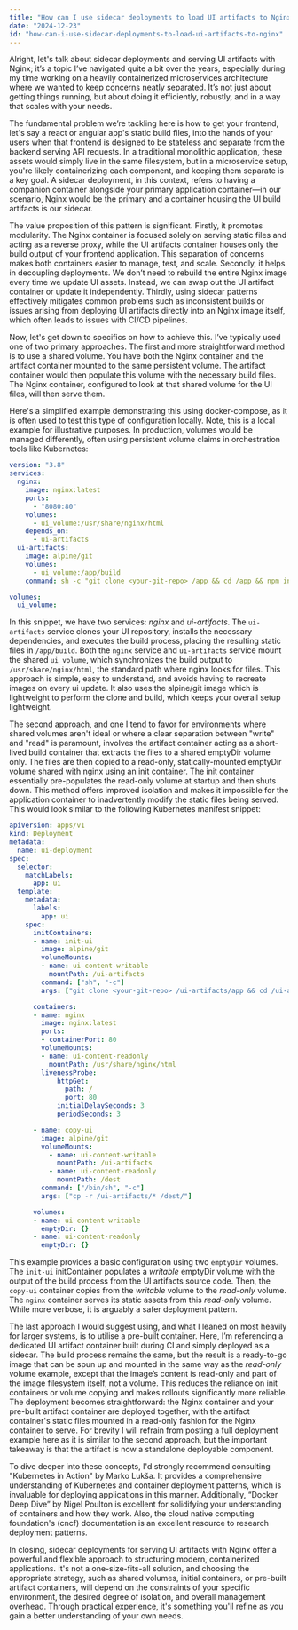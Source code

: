 ```yaml
---
title: "How can I use sidecar deployments to load UI artifacts to Nginx?"
date: "2024-12-23"
id: "how-can-i-use-sidecar-deployments-to-load-ui-artifacts-to-nginx"
---
```


Alright, let's talk about sidecar deployments and serving UI artifacts with Nginx; it’s a topic I’ve navigated quite a bit over the years, especially during my time working on a heavily containerized microservices architecture where we wanted to keep concerns neatly separated. It’s not just about getting things running, but about doing it efficiently, robustly, and in a way that scales with your needs.

The fundamental problem we’re tackling here is how to get your frontend, let's say a react or angular app's static build files, into the hands of your users when that frontend is designed to be stateless and separate from the backend serving API requests. In a traditional monolithic application, these assets would simply live in the same filesystem, but in a microservice setup, you're likely containerizing each component, and keeping them separate is a key goal. A sidecar deployment, in this context, refers to having a companion container alongside your primary application container—in our scenario, Nginx would be the primary and a container housing the UI build artifacts is our sidecar.

The value proposition of this pattern is significant. Firstly, it promotes modularity. The Nginx container is focused solely on serving static files and acting as a reverse proxy, while the UI artifacts container houses only the build output of your frontend application. This separation of concerns makes both containers easier to manage, test, and scale. Secondly, it helps in decoupling deployments. We don’t need to rebuild the entire Nginx image every time we update UI assets. Instead, we can swap out the UI artifact container or update it independently. Thirdly, using sidecar patterns effectively mitigates common problems such as inconsistent builds or issues arising from deploying UI artifacts directly into an Nginx image itself, which often leads to issues with CI/CD pipelines.

Now, let's get down to specifics on how to achieve this. I’ve typically used one of two primary approaches. The first and more straightforward method is to use a shared volume. You have both the Nginx container and the artifact container mounted to the same persistent volume. The artifact container would then populate this volume with the necessary build files. The Nginx container, configured to look at that shared volume for the UI files, will then serve them.

Here's a simplified example demonstrating this using docker-compose, as it is often used to test this type of configuration locally. Note, this is a local example for illustrative purposes. In production, volumes would be managed differently, often using persistent volume claims in orchestration tools like Kubernetes:

```yaml
version: "3.8"
services:
  nginx:
    image: nginx:latest
    ports:
      - "8080:80"
    volumes:
      - ui_volume:/usr/share/nginx/html
    depends_on:
      - ui-artifacts
  ui-artifacts:
    image: alpine/git
    volumes:
      - ui_volume:/app/build
    command: sh -c "git clone <your-git-repo> /app && cd /app && npm install && npm run build && cp -r build/* /app/build"

volumes:
  ui_volume:
```

In this snippet, we have two services: *nginx* and *ui-artifacts*. The `ui-artifacts` service clones your UI repository, installs the necessary dependencies, and executes the build process, placing the resulting static files in `/app/build`. Both the `nginx` service and `ui-artifacts` service mount the shared `ui_volume`, which synchronizes the build output to `/usr/share/nginx/html`, the standard path where nginx looks for files. This approach is simple, easy to understand, and avoids having to recreate images on every ui update. It also uses the alpine/git image which is lightweight to perform the clone and build, which keeps your overall setup lightweight.

The second approach, and one I tend to favor for environments where shared volumes aren't ideal or where a clear separation between "write" and "read" is paramount, involves the artifact container acting as a short-lived build container that extracts the files to a shared emptyDir volume only. The files are then copied to a read-only, statically-mounted emptyDir volume shared with nginx using an init container. The init container essentially pre-populates the read-only volume at startup and then shuts down. This method offers improved isolation and makes it impossible for the application container to inadvertently modify the static files being served. This would look similar to the following Kubernetes manifest snippet:

```yaml
apiVersion: apps/v1
kind: Deployment
metadata:
  name: ui-deployment
spec:
  selector:
    matchLabels:
      app: ui
  template:
    metadata:
      labels:
        app: ui
    spec:
      initContainers:
      - name: init-ui
        image: alpine/git
        volumeMounts:
        - name: ui-content-writable
          mountPath: /ui-artifacts
        command: ["sh", "-c"]
        args: ["git clone <your-git-repo> /ui-artifacts/app && cd /ui-artifacts/app && npm install && npm run build && cp -r build/* /ui-artifacts"]

      containers:
      - name: nginx
        image: nginx:latest
        ports:
        - containerPort: 80
        volumeMounts:
        - name: ui-content-readonly
          mountPath: /usr/share/nginx/html
        livenessProbe:
            httpGet:
              path: /
              port: 80
            initialDelaySeconds: 3
            periodSeconds: 3

      - name: copy-ui
        image: alpine/git
        volumeMounts:
          - name: ui-content-writable
            mountPath: /ui-artifacts
          - name: ui-content-readonly
            mountPath: /dest
        command: ["/bin/sh", "-c"]
        args: ["cp -r /ui-artifacts/* /dest/"]

      volumes:
      - name: ui-content-writable
        emptyDir: {}
      - name: ui-content-readonly
        emptyDir: {}
```

This example provides a basic configuration using two `emptyDir` volumes. The `init-ui` initContainer populates a *writable* emptyDir volume with the output of the build process from the UI artifacts source code. Then, the `copy-ui` container copies from the *writable* volume to the *read-only* volume. The `nginx` container serves its static assets from this *read-only* volume. While more verbose, it is arguably a safer deployment pattern.

The last approach I would suggest using, and what I leaned on most heavily for larger systems, is to utilise a pre-built container. Here, I’m referencing a dedicated UI artifact container built during CI and simply deployed as a sidecar. The build process remains the same, but the result is a ready-to-go image that can be spun up and mounted in the same way as the *read-only* volume example, except that the image’s content is read-only and part of the image filesystem itself, not a volume. This reduces the reliance on init containers or volume copying and makes rollouts significantly more reliable. The deployment becomes straightforward: the Nginx container and your pre-built artifact container are deployed together, with the artifact container's static files mounted in a read-only fashion for the Nginx container to serve. For brevity I will refrain from posting a full deployment example here as it is similar to the second approach, but the important takeaway is that the artifact is now a standalone deployable component.

To dive deeper into these concepts, I'd strongly recommend consulting "Kubernetes in Action" by Marko Lukša. It provides a comprehensive understanding of Kubernetes and container deployment patterns, which is invaluable for deploying applications in this manner. Additionally, “Docker Deep Dive” by Nigel Poulton is excellent for solidifying your understanding of containers and how they work. Also, the cloud native computing foundation's (cncf) documentation is an excellent resource to research deployment patterns.

In closing, sidecar deployments for serving UI artifacts with Nginx offer a powerful and flexible approach to structuring modern, containerized applications. It's not a one-size-fits-all solution, and choosing the appropriate strategy, such as shared volumes, initial containers, or pre-built artifact containers, will depend on the constraints of your specific environment, the desired degree of isolation, and overall management overhead. Through practical experience, it's something you'll refine as you gain a better understanding of your own needs.
